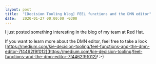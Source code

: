 ```yaml
---
layout: post
title:  "[Decision Tooling blog] FEEL functions and the DMN editor"
date:   2020-01-27 00:00:00 -0300
---
```


I just posted something interesting in the blog of my team at Red Hat.

If you want to learn more about the DMN editor, feel free to take a look [https://medium.com/kie-decision-tooling/feel-functions-and-the-dmn-editor-7f4462f9f012](https://medium.com/kie-decision-tooling/feel-functions-and-the-dmn-editor-7f4462f9f012)! :-)
